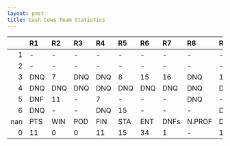 ```yaml
---
layout: post 
title: Cash Cows Team Statistics
--- 
```


|     | R1   | R2   | R3   | R4   | R5   | R6   | R7   | R8     | R9   | R10   | R11   | R12   | Points   | Pos   |
|----:|:-----|:-----|:-----|:-----|:-----|:-----|:-----|:-------|:-----|:------|:------|:------|:---------|:------|
|   1 | -    | -    | -    | -    | -    | -    | -    | -      | -    | -     | -     | -     | nan      | nan   |
|   2 | -    | -    | -    | -    | -    | -    | -    | -      | -    | -     | -     | -     | nan      | nan   |
|   3 | DNQ  | 7    | DNQ  | DNQ  | 8    | 15   | 16   | DNQ    | 12   | DNF   | 14    | 13    | 7.0      | 13.0  |
|   4 | DNQ  | DNQ  | DNQ  | DNQ  | DNQ  | DNQ  | DNQ  | DNQ    | DNQ  | DNQ   | DNQ   | -     | 0.0      | 19.0  |
|   5 | DNF  | 11   | -    | 7    | -    | -    | -    | DNQ    | -    | DNF   | -     | -     | 4.0      | 13.0  |
|   6 | DNQ  | -    | -    | DNQ  | 15   | -    | -    | -      | DNF  | 11    | DNQ   | -     | 0.0      | 18.0  |
| nan | PTS  | WIN  | POD  | FIN  | STA  | ENT  | DNFs | N.PROF | DNQ  | %FIN  | PPR   | BST   | CHA      | RNK   |
|   0 | 11   | 0    | 0    | 11   | 15   | 34   | 1    | -      | 19   | 73.3  | 0.32  | 7     | 0        | 26    |